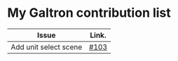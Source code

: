 My Galtron contribution list
=============================

|Issue             |Link.    |
|------------------|---------|
|Add unit select scene|[#103](https://github.com/inureyes/Galtron/issues/103)|
